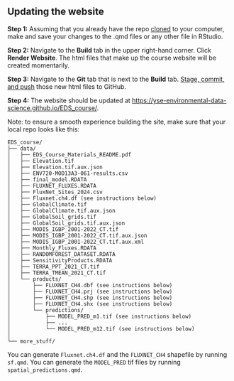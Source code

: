 ## Updating the website

**Step 1:** Assuming that you already have the repo [cloned](https://lter.github.io/workshop-github/rstudio.html#cloning-a-repository) to your computer, make and save your changes to the .qmd files or any other file in RStudio. 

**Step 2:** Navigate to the **Build** tab in the upper right-hand corner. Click **Render Website**. The html files that make up the course website will be created momentarily.

**Step 3:** Navigate to the **Git** tab that is next to the **Build** tab. [Stage, commit, and push](https://lter.github.io/workshop-github/rstudio.html#workflow-refresher) those new html files to GitHub. 

**Step 4:** The website should be updated at https://yse-environmental-data-science.github.io/EDS_course/.

Note: to ensure a smooth experience building the site, make sure that your local repo looks like this:
```
EDS_course/
├── data/
│   ├── EDS_Course_Materials_README.pdf       
│   ├── Elevation.tif
│   ├── Elevation.tif.aux.json
│   ├── ENV720-MOD13A3-061-results.csv
│   ├── final_model.RDATA
│   ├── FLUXNET_FLUXES.RDATA
│   ├── FluxNet_Sites_2024.csv
│   ├── Fluxnet.ch4.df (see instructions below)
│   ├── GlobalClimate.tif
│   ├── GlobalClimate.tif.aux.json
│   ├── GlobalSoil_grids.tif
│   ├── GlobalSoil_grids.tif.aux.json
│   ├── MODIS_IGBP_2001-2022_CT.tif
│   ├── MODIS_IGBP_2001-2022_CT.tif.aux.json
│   ├── MODIS_IGBP_2001-2022_CT.tif.aux.xml
│   ├── Monthly_Fluxes.RDATA
│   ├── RANDOMFOREST_DATASET.RDATA
│   ├── SensitivityProducts.RDATA
│   ├── TERRA_PPT_2021_CT.tif
│   ├── TERRA_TMEAN_2021_CT.tif   
│   └── products/
│       ├── FLUXNET_CH4.dbf (see instructions below)
│       ├── FLUXNET_CH4.prj (see instructions below)
│       ├── FLUXNET_CH4.shp (see instructions below)
│       ├── FLUXNET_CH4.shx (see instructions below)
│       └── predictions/
│           ├── MODEL_PRED_m1.tif (see instructions below)
│           ├── ...
│           └── MODEL_PRED_m12.tif (see instructions below)
│
└── more_stuff/     
```
You can generate `Fluxnet.ch4.df` and the `FLUXNET_CH4` shapefile by running `sf.qmd`. You can generate the `MODEL_PRED` tif files by running `spatial_predictions.qmd`.
